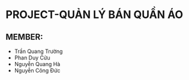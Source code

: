 # PROJECT-QUẢN LÝ BÁN QUẦN ÁO<br>
## MEMBER:
- Trần Quang Trường
- Phan Duy Cửu
- Nguyễn Quang Hà
- Nguyễn Công Đức  